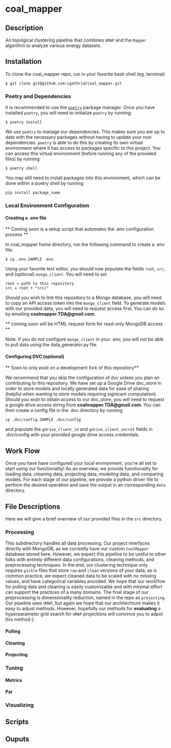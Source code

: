 # coal_mapper

## Description 
An topolgical clustering pipeline that combines `UMAP` and the `Mapper` algorithm to analyze various energy datasets. 



## Installation

To clone the coal_mapper repo, run in your favorite bash shell (eg. terminal)

```
$ git clone git@github.com:sgathrid/coal_mapper.git
```

### Poetry and Dependencies

It is recommended to use the [`poetry`](https://python-poetry.org) package
manager. Once you have installed `poetry`, you will need to initialize `poetry` by running:

```
$ poetry install
```

We use `poetry` to manage our dependencies. This makes sure you are up to date with the necessary packages without having to update your root dependencies.  `poetry` is able to do this by creating its own virtual environment where it has access to packages specific to this project. You can access this virtual environment (before running any of the provided files) by running 
```
$ poetry shell 
```  
You may still need to install packages into this environment, which can be done within a poetry shell by running 
```
pip install package_name
```
### Local Environment Configuration

#### Creating a .env file

** Coming soon is a setup script that automates the .env configuration process **

In coal_mapper home directory, run the following command to create a .env file:

```
$ cp .env.SAMPLE .env
```

 Using your favorite text editor, you should now populate the fields  `root`, `src`, and (optional) `mongo_client`. You will need to set

```
root = path to this repository 
src = root + "src/"
```

Should you wish to link this repository to a Mongo database, you will need to copy an API access token into the `mongo_client` field. To generate models with our provided data, you will need to request access first. You can do so by emailing __coalmapper.TDA@gmail.com__. 

** coming soon will be HTML request form for read-only MongoDB access **

Note: If you do not configure `mongo_client` in your .env, you will not be able to pull data using the data_generator.py file. 

####  Configuring DVC (optional) 

** Soon to only exist on a development fork of this repository** 

We recommend that you skip the configuration of dvc unless you plan on contributing to this repository. We have set up a Google Drive dvc_store in order to store models and locally generated data for ease of sharing (helpful when wanting to store models requiring signicant computation). Should you wish to obtain access to our dvc_store, you will need to request a google drive access string from __coalmapper.TDA@gmail.com__. You can then create a config file in the .dvc directory by running 
```
cp .dvc/config.SAMPLE .dvc/config
```
and populate the `gdrive_client_id` and `gdrive_client_secret` fields in .dvc/config with your provided google drive access credentials. 

## Work Flow 

Once you have have configured your local environment, you're all set to start using our functionality! As an overview, we provide functionality for loading data, cleaning data, projecting data, modeling data, and comparing models. For each stage of our pipeline, we provide a python driver file to perform the desired operation and save the output in an corresponding `data` directory. 

## File Descriptions 
Here we will give a brief overview of our provided files in the `src` directory. 

### Processing
This subdirectory handles all data processing. Our project interfaces directly with MongoDB, as we currently have our custom `CoalMapper` database stored here. However, we expect this pipeline to be useful to other folks with entirely different data configurations, cleaning methods, and preprocessing techniques. In the end, our clustering technique only requires `pickle` files that store `raw` and `clean` versions of your data; as is common practice, we expect cleaned data to be scaled with no missing values, and have categorical variables encoded. We hope that our workflow for pulling data and cleaning is easily customizable and with minimal effort can support the practices of a many domains. The final stage of our preprocessing is dimensionality reduction, named in the repo as `projecting`. Our pipeline uses `UMAP`, but again we hope that our architechture makes it easy to adjust methods. However, hopefully our methods for __evaluating__ a hyperparameter grid search for `UMAP` projections will convince you to adpot this method (: 


#### Pulling 

#### Cleaning
#### Projecting
 

### Tuning

#### Metrics
#### Par
### Visualizing



## Scripts 

## Ouputs


